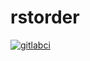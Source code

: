 # rstorder
[![gitlabci](https://github.com/pr1vetdruk/restorder/actions/workflows/gradle.yml/badge.svg)](https://github.com/pr1vetdruk/restorder/actions/workflows/gradle.yml)
